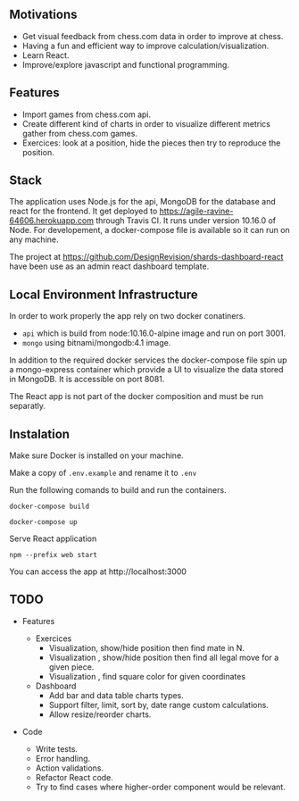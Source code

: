 
## Motivations

* Get visual feedback from chess.com data in order to improve at chess.
* Having a fun and efficient way to improve calculation/visualization.
* Learn React.
* Improve/explore javascript and functional programming.

## Features

* Import games from chess.com api.
* Create different kind of charts in order to visualize different metrics gather from chess.com games.
* Exercices: look at a position, hide the pieces then try to reproduce the position.

## Stack

The application uses Node.js for the api, MongoDB for the database and react for the frontend. It get deployed to https://agile-ravine-64606.herokuapp.com through Travis CI. It runs under version 10.16.0 of Node. For developement, a docker-compose file is available so it can run on any machine.

The project at https://github.com/DesignRevision/shards-dashboard-react have been use as an admin react dashboard template.

## Local Environment Infrastructure

In order to work properly the app rely on two docker conatiners.

* `api` which is build from node:10.16.0-alpine image and run on port 3001.
* `mongo` using bitnami/mongodb:4.1 image.

In addition to the required docker services the docker-compose file spin
up a mongo-express container which provide a UI to visualize the data stored in MongoDB. It is accessible on port 8081.

The React app is not part of the docker composition and must be run separatly.

## Instalation
 
Make sure Docker is installed on your machine.

Make a copy of `.env.example` and rename it to `.env`

Run the following comands to build and run the containers.

```docker-compose build```

```docker-compose up```

Serve React application

```npm --prefix web start```


You can access the app at http://localhost:3000


## TODO

* Features
    * Exercices
        * Visualization, show/hide position then find mate in N.
        * Visualization , show/hide position then find all legal move for a given piece.
        * Visualization , find square color for given coordinates
    * Dashboard
        * Add bar and data table charts types.
        * Support filter, limit, sort by, date range custom calculations.
        * Allow resize/reorder charts.

* Code
    * Write tests.
    * Error handling.
    * Action validations.
    * Refactor React code.
    * Try to find cases where higher-order component would be relevant.





